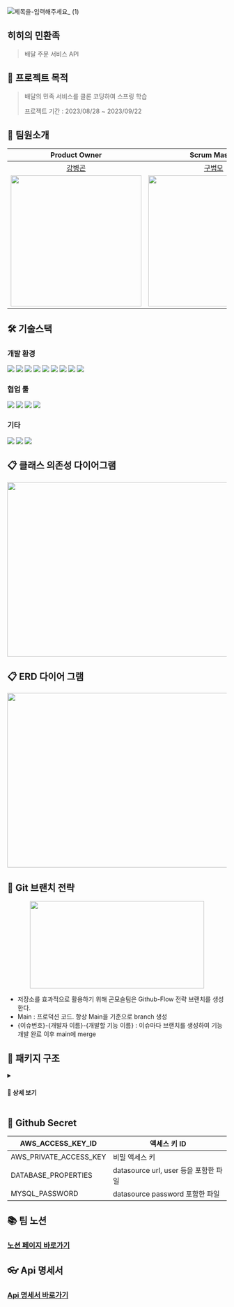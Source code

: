 
![제목을-입력해주세요_ (1)](https://github.com/prgrms-be-devcourse/BE-04-HiMin/assets/29273437/b2f98c45-144a-424e-8177-fce4c5acb1e3)

## 히히의 민환족
> 배달 주문 서비스 API

## 📣 프로젝트 목적
> 배달의 민족 서비스를 클론 코딩하여 스프링 학습
> 
> 프로젝트 기간 : 2023/08/28 ~ 2023/09/22

## 🧐 팀원소개
|Product Owner|Scrum Master|                                   Developer                                    |Mentor|Mentor|
|:---:|:---:|:------------------------------------------------------------------------------:|:---:|:---:|
|[강병곤](https://github.com/Curry4182)|[구범모](https://github.com/BeommoKoo-dev)|                       [박이슬](https://github.com/Yiseull)                        |[히히](https://github.com/0923kdh)|[yuminhwan](https://github.com/yuminhwan)|
|<img src="https://avatars.githubusercontent.com/u/29273437?v=4" width="300" />|<img src="https://avatars.githubusercontent.com/u/95630007?v=4" width="300" />| <img src="https://avatars.githubusercontent.com/u/98391539?v=4" width="300" /> |<img src="https://user-images.githubusercontent.com/68796085/140476834-ec30d9a4-3d0f-4b45-a99a-529fccd2dffd.png" width="300" />|<img src="https://avatars.githubusercontent.com/u/65746780?v=4" width="300" />|

## 🛠 기술스택
### 개발 환경
  <img src="https://img.shields.io/badge/Java17-007396?style=flat-square&logo=Java&logoColor=white&style=flat"/></a>
  <img src="https://img.shields.io/badge/Spring Boot 3.1.3-6DB33F?style=flat-square&logo=Spring&logoColor=white&style=flat"/></a>
  <img src="https://img.shields.io/badge/-Spring Data JPA-gray?logoColor=white&style=flat"/></a>
  <img src="https://img.shields.io/badge/Query DSL-0078D4?style=flat-square&logo=Spring Data JPA&logoColor=white&style=flat"/></a>
  <img src="https://img.shields.io/badge/MySQL 8-4479A1?style=flat-square&logo=MySQL&logoColor=white&style=flat"/></a>
  <img src="https://img.shields.io/badge/Gradle-4429A1?style=flat-square&logoColor=white&style=flat"/></a>
  <img src="https://img.shields.io/badge/Junit-25A162?style=flat-&logo=JUnit5&logoColor=white&style=flat"/></a>
  <img src="https://img.shields.io/badge/AWS-%23FF9900.svg?style=flat-square&logo=amazon-aws&logoColor=white&style=flat"/>
  <img src="https://img.shields.io/badge/Spring Security-6DB33F?style=flat-square&logo=spring-security&logoColor=white&style=flat"/></a>
  
### 협업 툴
  <img src="https://img.shields.io/badge/Notion-FFFFFF?style=flat-square&logo=Notion&logoColor=black"/></a>
  <img src="https://img.shields.io/badge/slack-232F3E?style=flat-square&logo=slack&logoColor=white&style=flat"/></a>
  <img src="https://img.shields.io/badge/Github-000000?style=flat-square&logo=Github&logoColor=white&style=flat"/></a>
  <img src="https://img.shields.io/badge/Jira-0052CC?style=flat-square&logo=Jira%20software&logoColor=white&style=flat"/></a>

### 기타
  <img src="https://img.shields.io/badge/IntelliJ IDEA-8A3391?style=flat-square&logo=IntelliJ IDEA&logoColor=black&style=flat"/></a>
  <img src="https://img.shields.io/badge/ERDCloud-4429A7?style=flat-square&logoColor=white&style=flat"/></a>
  <img src="https://img.shields.io/badge/REST Docs-8CA1AF?style=flat-square&logo=Read the Docs&logoColor=white&style=flat">


## 📋 클래스 의존성 다이어그램
<p align="center">
  <img src="https://github.com/prgrms-be-devcourse/BE-04-HiMin/assets/29273437/94f09c83-7028-495a-8cfa-2ac4d40adacd" width="900" height="400"/>
</p>

## 📋 ERD 다이어 그램
<p align="center">
  <img src="https://github.com/prgrms-be-devcourse/BE-04-HiMin/assets/29273437/ed8025c8-e3e6-43da-93d3-29c187bb6482" width="900" height="400"/>
</p>

## 🎋 Git 브랜치 전략
<p align="center">
    <img src="https://github.com/prgrms-be-devcourse/BE-04-HiMin/assets/29273437/ceeda2bb-cc43-441d-aadb-a373d2e53c33" width="400" height="200"/>
</p>
<ul>
  <li>
    저장소를 효과적으로 활용하기 위해 곤모슬팀은 Github-Flow 전략 브랜치를 생성한다.
  </li>
  <li>
    Main : 프로덕션 코드. 항상 Main을 기준으로 branch 생성
  </li>
  <li>
    {이슈번호}-{개발자 이름}-{개발할 기능 이름} : 이슈마다 브랜치를 생성하여 기능 개발 완료 이후 main에 merge
  </li>
</ul>

## 📁 패키지 구조

<details>
<summary><h4> 📌 상세 보기</h4></summary>

```bash
.
├── main
│   ├── java
│   │   └── com
│   │       └── prgrms
│   │           └── himin
│   │               ├── delivery
│   │               │   ├── api
│   │               │   ├── application
│   │               │   ├── domain
│   │               │   └── dto
│   │               │       ├── request
│   │               │       └── response
│   │               ├── global
│   │               │   ├── common
│   │               │   ├── config
│   │               │   │   └── security
│   │               │   │       └── jwt
│   │               │   ├── error
│   │               │   │   └── exception
│   │               │   └── util
│   │               ├── member
│   │               │   ├── api
│   │               │   ├── application
│   │               │   ├── domain
│   │               │   └── dto
│   │               │       ├── request
│   │               │       └── response
│   │               ├── menu
│   │               │   ├── api
│   │               │   ├── application
│   │               │   ├── domain
│   │               │   └── dto
│   │               │       ├── request
│   │               │       └── response
│   │               ├── order
│   │               │   ├── api
│   │               │   ├── application
│   │               │   ├── domain
│   │               │   ├── dto
│   │               │   │   ├── request
│   │               │   │   └── response
│   │               │   └── event
│   │               └── shop
│   │                   ├── api
│   │                   ├── application
│   │                   ├── dao
│   │                   ├── domain
│   │                   └── dto
│   │                       ├── request
│   │                       └── response
│   └── resources
│       ├── static
│       └── template
└── test
    ├── java
    │   └── com
    │       └── prgrms
    │           └── himin
    │               ├── delivery
    │               │   └── application
    │               ├── member
    │               │   ├── api
    │               │   ├── application
    │               │   └── domain
    │               ├── menu
    │               │   ├── api
    │               │   ├── application
    │               │   └── domain
    │               ├── order
    │               │   ├── api
    │               │   └── application
    │               ├── setup
    │               │   ├── domain
    │               │   ├── factory
    │               │   └── request
    │               └── shop
    │                   ├── api
    │                   └── application
    └── resources
```
</details>

## 🔑 Github Secret

| AWS_ACCESS_KEY_ID | 액세스 키 ID |
| --- | --- |
| AWS_PRIVATE_ACCESS_KEY | 비밀 액세스 키 |
| DATABASE_PROPERTIES | datasource url, user 등을 포함한 파일 |
| MYSQL_PASSWORD | datasource password 포함한 파일 |

## 📚 팀 노션
### [노션 페이지 바로가기](https://www.notion.so/Team-5ea5574118ad4bec8ce2f8505f6494d4?pvs=21)

## 👓 Api 명세서
### [Api 명세서 바로가기](https://prgrms-be-devcourse.github.io/BE-04-HiMin/)
